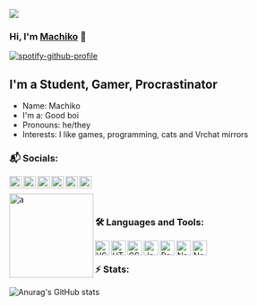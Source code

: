 [<img src="https://itzmachiko.tk/img/github/1600x534.png" />][website]
### Hi, I'm [Machiko][website] 👋 

[![spotify-github-profile](https://spotify-github-profile.vercel.app/api/view?uid=klvsw5iho7v4kb9ur6f8tmilc&cover_image=true&theme=natemoo-re&bar_color_cover=true&bar_color=dd6387)](https://open.spotify.com/user/klvsw5iho7v4kb9ur6f8tmilc?si=7cfe12dbb3a24c69)
<br />
## I'm a Student, Gamer, Procrastinator

- Name: Machiko
- I'm a: Good boi
- Pronouns: he/they
- Interests: I like games, programming, cats and Vrchat mirrors


### 📬 Socials:

[<img align="left" alt="a" width="22px" src="https://itzmachiko.tk/img/github/link-32.png" />][website]
[<img align="left" alt="a" width="22px" src="https://itzmachiko.tk/img/github/discord-32.png" />][discord]
[<img align="left" alt="a" width="22px" src="https://itzmachiko.tk/img/github/twitter-32.png" />][twitter]
[<img align="left" alt="a" width="22px" src="https://itzmachiko.tk/img/github/instagram-32.png" />][instagram]
[<img align="left" alt="a" width="22px" src="https://itzmachiko.tk/img/github/twitch-tv-32.png" />][twitch]
[<img align="left" alt="a" width="22px" src="https://itzmachiko.tk/img/github/youtube-32.png" />][youtube]
<br />

[<img align="left" alt="a" width="150px" src="https://uploads-ssl.webflow.com/5c14e387dab576fe667689cf/61e11d6ea0473a3528b575b4_Button-3-p-500.png" />](https://ko-fi.com/P5P57PJ2I)
<br />

### 🛠 Languages and Tools:

<img align="left" alt="VS Code" width="26px" src="https://itzmachiko.tk/img/github/vsc.png" />
<img align="left" alt="HTML5" width="26px" src="https://itzmachiko.tk/img/github/html.png" />
<img align="left" alt="CSS3" width="26px" src="https://itzmachiko.tk/img/github/css.png" />
<img align="left" alt="JavaScript" width="26px" src="https://itzmachiko.tk/img/github/js.png" />
<img align="left" alt="React" width="26px" src="https://itzmachiko.tk/img/github/react.png" />
<img align="left" alt="Node.js" width="26px" src="https://itzmachiko.tk/img/github/nodejs.png" />
<img align="left" alt="Node.js" width="26px" src="https://itzmachiko.tk/img/github/py.png" />

<br />


### ⚡ Stats:
![Anurag's GitHub stats](https://github-readme-stats.vercel.app/api?username=itzmachiko&theme=dracula&show_icons=true)

[website]: https://itzmachiko.tk/aindex.php?github
[twitter]: https://twitter.com/itzmachiko
[discord]: https://discord.com/users/698054542373421117
[instagram]: https://www.instagram.com/itz.machiko/
[twitch]: https://www.twitch.tv/itzmachiko
[youtube]: https://www.youtube.com/channel/UCj7HKlBxWg-HueW8R2Ghokw
[kofi]: https://ko-fi.com/P5P57PJ2I
